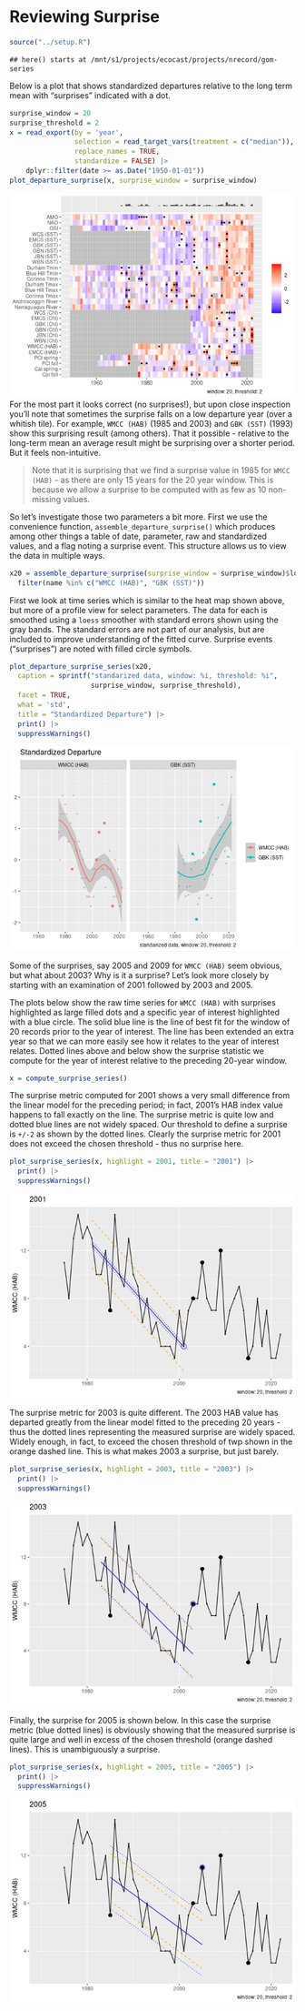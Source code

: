Reviewing Surprise
================

``` r
source("../setup.R")
```

    ## here() starts at /mnt/s1/projects/ecocast/projects/nrecord/gom-series

Below is a plot that shows standardized departures relative to the long
term mean with “surprises” indicated with a dot.

``` r
surprise_window = 20
surprise_threshold = 2
x = read_export(by = 'year', 
                selection = read_target_vars(treatment = c("median")),
                replace_names = TRUE, 
                standardize = FALSE) |>
    dplyr::filter(date >= as.Date("1950-01-01"))
plot_departure_surprise(x, surprise_window = surprise_window)
```

![](README-surprise-review_files/figure-gfm/unnamed-chunk-2-1.png)<!-- -->
For the most part it looks correct (no surprises!), but upon close
inspection you’ll note that sometimes the surprise falls on a low
departure year (over a whitish tile). For example, `WMCC (HAB)` (1985
and 2003) and `GBK (SST)` (1993) show this surprising result (among
others). That it possible - relative to the long-term mean an average
result might be surprising over a shorter period. But it feels
non-intuitive.

> Note that it is surprising that we find a surprise value in 1985 for
> `WMCC (HAB)` - as there are only 15 years for the 20 year window. This
> is because we allow a surprise to be computed with as few as 10
> non-missing values.

So let’s investigate those two parameters a bit more. First we use the
convenience function, `assemble_departure_surprise()` which produces
among other things a table of date, parameter, raw and standardized
values, and a flag noting a surprise event. This structure allows us to
view the data in multiple ways.

``` r
x20 = assemble_departure_surprise(surprise_window = surprise_window)$long |>
  filter(name %in% c("WMCC (HAB)", "GBK (SST)")) 
```

First we look at time series which is similar to the heat map shown
above, but more of a profile view for select parameters. The data for
each is smoothed using a `loess` smoother with standard errors shown
using the gray bands. The standard errors are not part of our analysis,
but are included to improve understanding of the fitted curve. Surprise
events (“surprises”) are noted with filled circle symbols.

``` r
plot_departure_surprise_series(x20, 
  caption = sprintf("standarized data, window: %i, threshold: %i", 
                    surprise_window, surprise_threshold),
  facet = TRUE,
  what = 'std',
  title = "Standardized Departure") |>
  print() |>
  suppressWarnings()
```

![](README-surprise-review_files/figure-gfm/unnamed-chunk-4-1.png)<!-- -->

Some of the surprises, say 2005 and 2009 for `WMCC (HAB)` seem obvious,
but what about 2003? Why is it a surprise? Let’s look more closely by
starting with an examination of 2001 followed by 2003 and 2005.

The plots below show the raw time series for `WMCC (HAB)` with surprises
highlighted as large filled dots and a specific year of interest
highlighted with a blue circle. The solid blue line is the line of best
fit for the window of 20 records prior to the year of interest. The line
has been extended an extra year so that we can more easily see how it
relates to the year of interest relates. Dotted lines above and below
show the surprise statistic we compute for the year of interest relative
to the preceding 20-year window.

``` r
x = compute_surprise_series()
```

The surprise metric computed for 2001 shows a very small difference from
the linear model for the preceding period; in fact, 2001’s HAB index
value happens to fall exactly on the line. The surprise metric is quite
low and dotted blue lines are not widely spaced. Our threshold to define
a surprise is `+/-2` as shown by the dotted lines. Clearly the surprise
metric for 2001 does not exceed the chosen threshold - thus no surprise
here.

``` r
plot_surprise_series(x, highlight = 2001, title = "2001") |>
  print() |>
  suppressWarnings()
```

![](README-surprise-review_files/figure-gfm/unnamed-chunk-6-1.png)<!-- -->

The surprise metric for 2003 is quite different. The 2003 HAB value has
departed greatly from the linear model fitted to the preceding 20
years - thus the dotted lines representing the measured surprise are
widely spaced. Widely enough, in fact, to exceed the chosen threshold of
twp shown in the orange dashed line. This is what makes 2003 a surprise,
but just barely.

``` r
plot_surprise_series(x, highlight = 2003, title = "2003") |>
  print() |>
  suppressWarnings() 
```

![](README-surprise-review_files/figure-gfm/unnamed-chunk-7-1.png)<!-- -->

Finally, the surprise for 2005 is shown below. In this case the surprise
metric (blue dotted lines) is obviously showing that the measured
surprise is quite large and well in excess of the chosen threshold
(orange dashed lines). This is unambiguously a surprise.

``` r
plot_surprise_series(x, highlight = 2005, title = "2005") |>
  print() |>
  suppressWarnings()
```

![](README-surprise-review_files/figure-gfm/unnamed-chunk-8-1.png)<!-- -->

